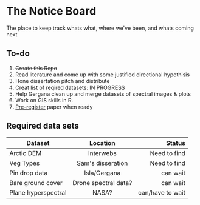 # The Notice Board 

The place to keep track whats what, where we've been, and whats coming next 

## To-do 
  
  1) ~~Create this Repo~~
  2) Read literature and come up with some justified directional hypothisis
  3) Hone dissertation pitch and distribute
  4) Creat list of reqired datasets: IN PROGRESS
  5) Help Gergana clean up and merge datasets of spectral images & plots
  6) Work on GIS skills in R. 
  7) [Pre-register](https://cos.io/our-products/osf/) paper when ready 
  
  
  
## Required data sets

|          Dataset        |          Location           |         Status          |
| ----------------------- |:---------------------------:| -----------------------:|
|      Arctic DEM         |          Interwebs          |       Need to find      |
|      Veg Types          |       Sam's disseration     |       Need to find      |
|      Pin drop data      |         Isla/Gergana        |         can wait        |
|    Bare ground cover    |     Drone spectral data?    |         can wait        |
|    Plane hyperspectral  |            NASA?            |      can/have to wait   |
